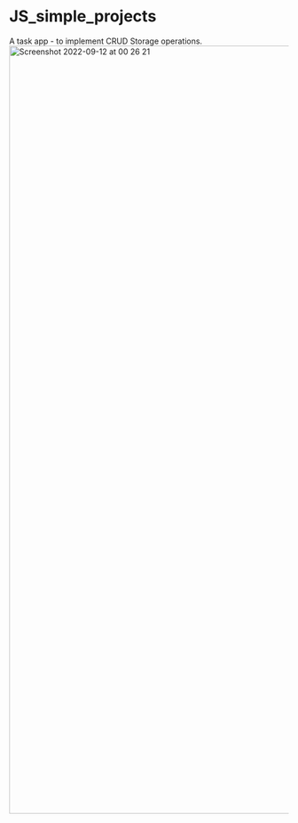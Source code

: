 # JS_simple_projects
A task app - to implement CRUD Storage operations.
<img width="1381" alt="Screenshot 2022-09-12 at 00 26 21" src="https://user-images.githubusercontent.com/101821492/189553524-318158af-4eab-4fab-8d7f-68f5c81c2e19.png">
